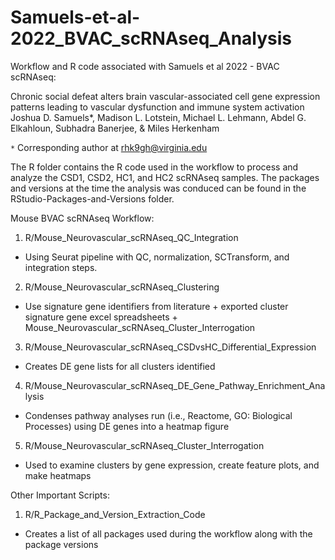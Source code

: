 # Samuels-et-al-2022_BVAC_scRNAseq_Analysis
Workflow and R code associated with Samuels et al 2022 - BVAC scRNAseq:

Chronic social defeat alters brain vascular-associated cell gene expression patterns leading to vascular dysfunction and immune system activation 
Joshua D. Samuels*, Madison L. Lotstein, Michael L. Lehmann, Abdel G. Elkahloun, Subhadra Banerjee, & Miles Herkenham

`*` Corresponding author at rhk9gh@virginia.edu


The R folder contains the R code used in the workflow to process and analyze the CSD1, CSD2, HC1, and HC2 scRNAseq samples. The packages and versions at the time the analysis was conduced can be found in the RStudio-Packages-and-Versions folder.


Mouse BVAC scRNAseq Workflow:
1. R/Mouse_Neurovascular_scRNAseq_QC_Integration
- Using Seurat pipeline with QC, normalization, SCTransform, and integration steps.

2. R/Mouse_Neurovascular_scRNAseq_Clustering
- Use signature gene identifiers from literature + exported cluster signature gene excel spreadsheets + Mouse_Neurovascular_scRNAseq_Cluster_Interrogation

3. R/Mouse_Neurovascular_scRNAseq_CSDvsHC_Differential_Expression
- Creates DE gene lists for all clusters identified

4. R/Mouse_Neurovascular_scRNAseq_DE_Gene_Pathway_Enrichment_Analysis
- Condenses pathway analyses run (i.e., Reactome, GO: Biological Processes) using DE genes into a heatmap figure

5. R/Mouse_Neurovascular_scRNAseq_Cluster_Interrogation
- Used to examine clusters by gene expression, create feature plots, and make heatmaps

Other Important Scripts:
1. R/R_Package_and_Version_Extraction_Code
- Creates a list of all packages used during the workflow along with the package versions


